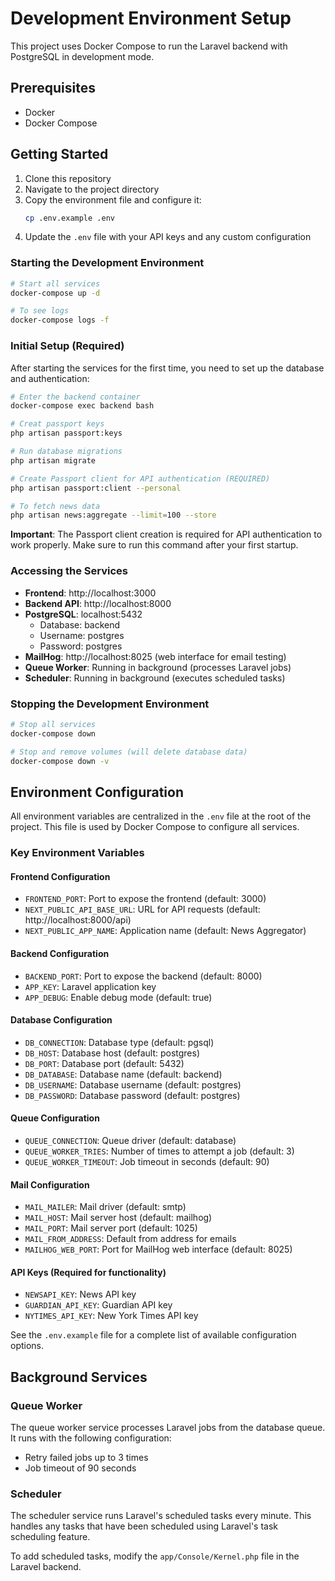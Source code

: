 # Development Environment Setup

This project uses Docker Compose to run the Laravel backend with PostgreSQL in development mode.

## Prerequisites

- Docker
- Docker Compose

## Getting Started

1. Clone this repository
2. Navigate to the project directory
3. Copy the environment file and configure it:
   ```bash
   cp .env.example .env
   ```
4. Update the `.env` file with your API keys and any custom configuration

### Starting the Development Environment

```bash
# Start all services
docker-compose up -d

# To see logs
docker-compose logs -f
```

### Initial Setup (Required)

After starting the services for the first time, you need to set up the database and authentication:

```bash
# Enter the backend container
docker-compose exec backend bash

# Creat passport keys
php artisan passport:keys

# Run database migrations
php artisan migrate

# Create Passport client for API authentication (REQUIRED)
php artisan passport:client --personal

# To fetch news data
php artisan news:aggregate --limit=100 --store
```

**Important**: The Passport client creation is required for API authentication to work properly. Make sure to run this command after your first startup.

### Accessing the Services

- **Frontend**: http://localhost:3000
- **Backend API**: http://localhost:8000
- **PostgreSQL**: localhost:5432
  - Database: backend
  - Username: postgres
  - Password: postgres
- **MailHog**: http://localhost:8025 (web interface for email testing)
- **Queue Worker**: Running in background (processes Laravel jobs)
- **Scheduler**: Running in background (executes scheduled tasks)

### Stopping the Development Environment

```bash
# Stop all services
docker-compose down

# Stop and remove volumes (will delete database data)
docker-compose down -v
```

## Environment Configuration

All environment variables are centralized in the `.env` file at the root of the project. This file is used by Docker Compose to configure all services.

### Key Environment Variables

#### Frontend Configuration

- `FRONTEND_PORT`: Port to expose the frontend (default: 3000)
- `NEXT_PUBLIC_API_BASE_URL`: URL for API requests (default: http://localhost:8000/api)
- `NEXT_PUBLIC_APP_NAME`: Application name (default: News Aggregator)

#### Backend Configuration

- `BACKEND_PORT`: Port to expose the backend (default: 8000)
- `APP_KEY`: Laravel application key
- `APP_DEBUG`: Enable debug mode (default: true)

#### Database Configuration

- `DB_CONNECTION`: Database type (default: pgsql)
- `DB_HOST`: Database host (default: postgres)
- `DB_PORT`: Database port (default: 5432)
- `DB_DATABASE`: Database name (default: backend)
- `DB_USERNAME`: Database username (default: postgres)
- `DB_PASSWORD`: Database password (default: postgres)

#### Queue Configuration

- `QUEUE_CONNECTION`: Queue driver (default: database)
- `QUEUE_WORKER_TRIES`: Number of times to attempt a job (default: 3)
- `QUEUE_WORKER_TIMEOUT`: Job timeout in seconds (default: 90)

#### Mail Configuration

- `MAIL_MAILER`: Mail driver (default: smtp)
- `MAIL_HOST`: Mail server host (default: mailhog)
- `MAIL_PORT`: Mail server port (default: 1025)
- `MAIL_FROM_ADDRESS`: Default from address for emails
- `MAILHOG_WEB_PORT`: Port for MailHog web interface (default: 8025)

#### API Keys (Required for functionality)

- `NEWSAPI_KEY`: News API key
- `GUARDIAN_API_KEY`: Guardian API key
- `NYTIMES_API_KEY`: New York Times API key

See the `.env.example` file for a complete list of available configuration options.

## Background Services

### Queue Worker

The queue worker service processes Laravel jobs from the database queue. It runs with the following configuration:

- Retry failed jobs up to 3 times
- Job timeout of 90 seconds

### Scheduler

The scheduler service runs Laravel's scheduled tasks every minute. This handles any tasks that have been scheduled using Laravel's task scheduling feature.

To add scheduled tasks, modify the `app/Console/Kernel.php` file in the Laravel backend.
